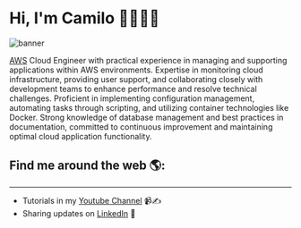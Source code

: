 # Hi, I'm Camilo 👋👨🏻‍💻

![banner](https://media.licdn.com/dms/image/v2/D4E16AQHTQaRwUYejsQ/profile-displaybackgroundimage-shrink_350_1400/profile-displaybackgroundimage-shrink_350_1400/0/1727453794239?e=1732752000&v=beta&t=LgQRytwfH5N6d_RwGLjATJ00GIJ0c5i4Atyk3sIcdVM)

[AWS](https://aws.amazon.com/) Cloud Engineer with practical experience in managing and supporting applications within AWS environments. Expertise in monitoring cloud infrastructure, providing user support, and collaborating closely with development teams to enhance performance and resolve technical challenges. Proficient in implementing configuration management, automating tasks through scripting, and utilizing container technologies like Docker. Strong knowledge of database management and best practices in documentation, committed to continuous improvement and maintaining optimal cloud application functionality.

## Find me around the web 🌎:
---
- Tutorials in my [Youtube Channel](https://www.youtube.com/@camilomoreno10) 📹✍️
- Sharing updates on [LinkedIn](https://www.linkedin.com/in/camp1003/) 💼
<!--
**camilomoreno07/camilomoreno07** is a ✨ _special_ ✨ repository because its `README.md` (this file) appears on your GitHub profile.

Here are some ideas to get you started:

- 🔭 I’m currently working on ...
- 🌱 I’m currently learning ...
- 👯 I’m looking to collaborate on ...
- 🤔 I’m looking for help with ...
- 💬 Ask me about ...
- 📫 How to reach me: ...
- 😄 Pronouns: ...
- ⚡ Fun fact: ...
-->
